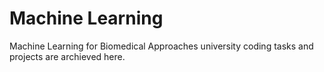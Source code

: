 # Machine Learning
 Machine Learning for Biomedical Approaches university coding tasks and projects are archieved here.
